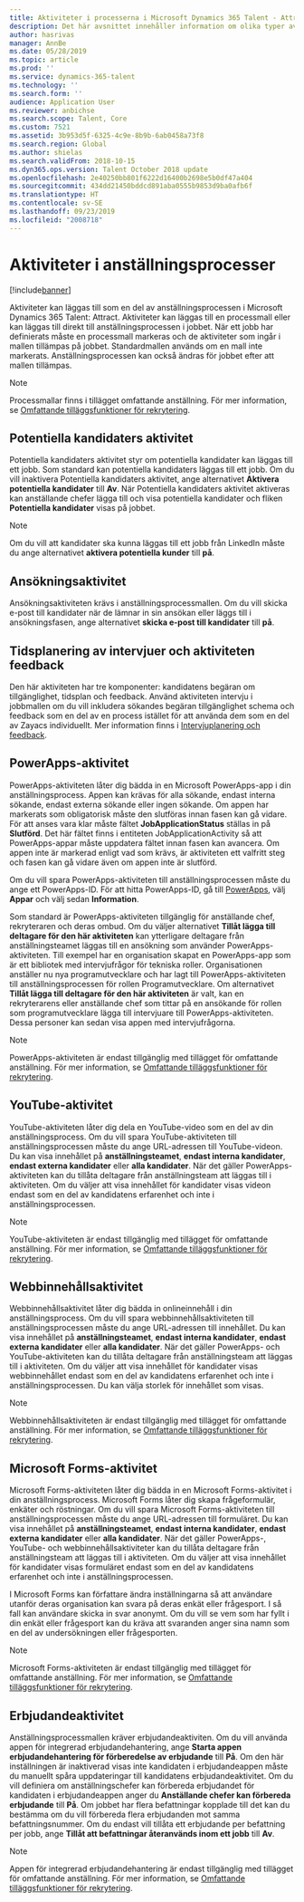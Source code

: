 ```yaml
---
title: Aktiviteter i processerna i Microsoft Dynamics 365 Talent - Attract
description: Det här avsnittet innehåller information om olika typer av aktiviteter som kan användas i anställningsprocesserna i Microsoft Dynamics 365 Talent - Attract.
author: hasrivas
manager: AnnBe
ms.date: 05/28/2019
ms.topic: article
ms.prod: ''
ms.service: dynamics-365-talent
ms.technology: ''
ms.search.form: ''
audience: Application User
ms.reviewer: anbichse
ms.search.scope: Talent, Core
ms.custom: 7521
ms.assetid: 3b953d5f-6325-4c9e-8b9b-6ab0458a73f8
ms.search.region: Global
ms.author: shielas
ms.search.validFrom: 2018-10-15
ms.dyn365.ops.version: Talent October 2018 update
ms.openlocfilehash: 2e40250bb801f6222d16400b2698e5b0df47a404
ms.sourcegitcommit: 434dd21450bddcd891aba0555b9853d9ba0afb6f
ms.translationtype: HT
ms.contentlocale: sv-SE
ms.lasthandoff: 09/23/2019
ms.locfileid: "2008718"
---
```

# <a name="activities-in-hiring-processes"></a>Aktiviteter i anställningsprocesser

[!include[banner](../includes/banner.md)]

Aktiviteter kan läggas till som en del av anställningsprocessen i Microsoft Dynamics 365 Talent: Attract. Aktiviteter kan läggas till en processmall eller kan läggas till direkt till anställningsprocessen i jobbet. När ett jobb har definierats måste en processmall markeras och de aktiviteter som ingår i mallen tillämpas på jobbet. Standardmallen används om en mall inte markerats. Anställningsprocessen kan också ändras för jobbet efter att mallen tillämpas.

> [!NOTE] 
> Processmallar finns i tillägget omfattande anställning. För mer information, se [Omfattande tilläggsfunktioner för rekrytering](./attract-comprehensive-hiring.md).

## <a name="prospect-activity"></a>Potentiella kandidaters aktivitet

Potentiella kandidaters aktivitet styr om potentiella kandidater kan läggas till ett jobb. Som standard kan potentiella kandidaters läggas till ett jobb. Om du vill inaktivera Potentiella kandidaters aktivitet, ange alternativet **Aktivera potentiella kandidater** till **Av**. När Potentiella kandidaters aktivitet aktiveras kan anställande chefer lägga till och visa potentiella kandidater och fliken **Potentiella kandidater** visas på jobbet.

> [!NOTE]
> Om du vill att kandidater ska kunna läggas till ett jobb från LinkedIn måste du ange alternativet **aktivera potentiella kunder** till **på**.

## <a name="application-activity"></a>Ansökningsaktivitet

Ansökningsaktiviteten krävs i anställningsprocessmallen. Om du vill skicka e-post till kandidater när de lämnar in sin ansökan eller läggs till i ansökningsfasen, ange alternativet **skicka e-post till kandidater** till **på**.

## <a name="interview-schedule-and-feedback-activity"></a>Tidsplanering av intervjuer och aktiviteten feedback

Den här aktiviteten har tre komponenter: kandidatens begäran om tillgänglighet, tidsplan och feedback. Använd aktiviteten intervju i jobbmallen om du vill inkludera sökandes begäran tillgänglighet schema och feedback som en del av en process istället för att använda dem som en del av Zayacs individuellt. Mer information finns i [Intervjuplanering och feedback](interview-scheduling-feedback.md).

## <a name="powerapps-activity"></a>PowerApps-aktivitet

PowerApps-aktiviteten låter dig bädda in en Microsoft PowerApps-app i din anställningsprocess. Appen kan krävas för alla sökande, endast interna sökande, endast externa sökande eller ingen sökande. Om appen har markerats som obligatorisk måste den slutföras innan fasen kan gå vidare. För att anses vara klar måste fältet **JobApplicationStatus** ställas in på **Slutförd**. Det här fältet finns i entiteten JobApplicationActivity så att PowerApps-appar måste uppdatera fältet innan fasen kan avancera. Om appen inte är markerad enligt vad som krävs, är aktiviteten ett valfritt steg och fasen kan gå vidare även om appen inte är slutförd.

Om du vill spara PowerApps-aktiviteten till anställningsprocessen måste du ange ett PowerApps-ID. För att hitta PowerApps-ID, gå till [PowerApps](https://web.powerapps.com), välj **Appar** och välj sedan **Information**.

Som standard är PowerApps-aktiviteten tillgänglig för anställande chef, rekryteraren och deras ombud. Om du väljer alternativet **Tillåt lägga till deltagare för den här aktiviteten** kan ytterligare deltagare från anställningsteamet läggas till en ansökning som använder PowerApps-aktiviteten. Till exempel har en organisation skapat en PowerApps-app som är ett bibliotek med intervjufrågor för tekniska roller. Organisationen anställer nu nya programutvecklare och har lagt till PowerApps-aktiviteten till anställningsprocessen för rollen Programutvecklare. Om alternativet **Tillåt lägga till deltagare för den här aktiviteten** är valt, kan en rekryterarens eller anställande chef som tittar på en ansökande för rollen som programutvecklare lägga till intervjuare till PowerApps-aktiviteten. Dessa personer kan sedan visa appen med intervjufrågorna.

> [!NOTE]
> PowerApps-aktiviteten är endast tillgänglig med tillägget för omfattande anställning. För mer information, se [Omfattande tilläggsfunktioner för rekrytering](./attract-comprehensive-hiring.md).

## <a name="youtube-activity"></a>YouTube-aktivitet

YouTube-aktiviteten låter dig dela en YouTube-video som en del av din anställningsprocess. Om du vill spara YouTube-aktiviteten till anställningsprocessen måste du ange URL-adressen till YouTube-videon. Du kan visa innehållet på **anställningsteamet**, **endast interna kandidater**, **endast externa kandidater** eller **alla kandidater**. När det gäller PowerApps-aktiviteten kan du tillåta deltagare från anställningsteam att läggas till i aktiviteten. Om du väljer att visa innehållet för kandidater visas videon endast som en del av kandidatens erfarenhet och inte i anställningsprocessen.

> [!NOTE]
> YouTube-aktiviteten är endast tillgänglig med tillägget för omfattande anställning. För mer information, se [Omfattande tilläggsfunktioner för rekrytering](./attract-comprehensive-hiring.md).

## <a name="web-content-activity"></a>Webbinnehållsaktivitet

Webbinnehållsaktivitet låter dig bädda in onlineinnehåll i din anställningsprocess. Om du vill spara webbinnehållsaktiviteten till anställningsprocessen måste du ange URL-adressen till innehållet. Du kan visa innehållet på **anställningsteamet**, **endast interna kandidater**, **endast externa kandidater** eller **alla kandidater**. När det gäller PowerApps- och YouTube-aktiviteten kan du tillåta deltagare från anställningsteam att läggas till i aktiviteten. Om du väljer att visa innehållet för kandidater visas webbinnehållet endast som en del av kandidatens erfarenhet och inte i anställningsprocessen. Du kan välja storlek för innehållet som visas.

> [!NOTE]
> Webbinnehållsaktiviteten är endast tillgänglig med tillägget för omfattande anställning. För mer information, se [Omfattande tilläggsfunktioner för rekrytering](./attract-comprehensive-hiring.md).

## <a name="microsoft-forms-activity"></a>Microsoft Forms-aktivitet

Microsoft Forms-aktiviteten låter dig bädda in en Microsoft Forms-aktivitet i din anställningsprocess. Microsoft Forms låter dig skapa frågeformulär, enkäter och röstningar. Om du vill spara Microsoft Forms-aktiviteten till anställningsprocessen måste du ange URL-adressen till formuläret. Du kan visa innehållet på **anställningsteamet**, **endast interna kandidater**, **endast externa kandidater** eller **alla kandidater**. När det gäller PowerApps-, YouTube- och webbinnehållsaktiviteter kan du tillåta deltagare från anställningsteam att läggas till i aktiviteten. Om du väljer att visa innehållet för kandidater visas formuläret endast som en del av kandidatens erfarenhet och inte i anställningsprocessen.

I Microsoft Forms kan författare ändra inställningarna så att användare utanför deras organisation kan svara på deras enkät eller frågesport. I så fall kan användare skicka in svar anonymt. Om du vill se vem som har fyllt i din enkät eller frågesport kan du kräva att svaranden anger sina namn som en del av undersökningen eller frågesporten.

> [!NOTE]
> Microsoft Forms-aktiviteten är endast tillgänglig med tillägget för omfattande anställning. För mer information, se [Omfattande tilläggsfunktioner för rekrytering](./attract-comprehensive-hiring.md).

## <a name="offer-activity"></a>Erbjudandeaktivitet

Anställningsprocessmallen kräver erbjudandeaktiviten. Om du vill använda appen för integrerad erbjudandehantering, ange **Starta appen erbjudandehantering för förberedelse av erbjudande** till **På**. Om den här inställningen är inaktiverad visas inte kandidaten i erbjudandeappen måste du manuellt spåra uppdateringar till kandidatens erbjudandeaktivitet. Om du vill definiera om anställningschefer kan förbereda erbjudandet för kandidaten i erbjudandeappen anger du **Anställande chefer kan förbereda erbjudande** till **På**. Om jobbet har flera befattningar kopplade till det kan du bestämma om du vill förbereda flera erbjudanden mot samma befattningsnummer. Om du endast vill tillåta ett erbjudande per befattning per jobb, ange **Tillåt att befattningar återanvänds inom ett jobb** till **Av**.

> [!NOTE]
> Appen för integrerad erbjudandehantering är endast tillgänglig med tillägget för omfattande anställning. För mer information, se [Omfattande tilläggsfunktioner för rekrytering](./attract-comprehensive-hiring.md).


